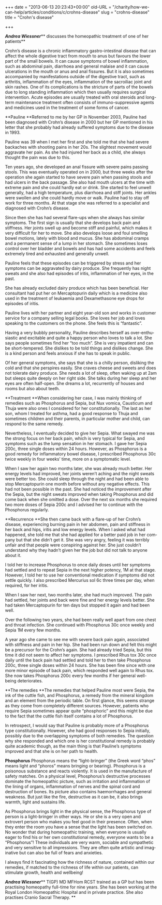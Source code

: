 +++
date = "2013-06-13 20:23:43+00:00"
old-URL = "/charity/how-we-can-help/articles/conditions/c/crohns-disease"
slug = "crohns-disease"
title = "Crohn's disease"

+++

_**Andrea Wiessner**_** discusses the homeopathic treatment of one of her patients**

Crohn’s disease is a chronic inflam­matory gastro-intestinal disease that can affect the whole digestive tract from mouth to anus but favours the lower part of the small bowels. It can cause symptoms of bowel inflammation, such as abdominal pain, diarrhoea and general malaise and it can cause ulcer­ations in the mouth or anus and anal fissures. But it is also sometimes accom­panied by manifestations outside of the digestive tract, such as arthritis, inflam­mation of the eyes, inflammation of the sacroiliac joint and skin rashes. One of its complications is the stricture of parts of the bowels due to long standing in­flammation which then usually requires surgical intervention. Acute episodes are usually treated with oral steroids and long-term maintenance treatment often consists of immuno-suppressive agents and medicines used in the treatment of some forms of cancer.

**Pauline
**Referred to me by her GP in November 2003, Pauline had been diagnosed with Crohn’s disease in 2000 but her GP men­tioned in his letter that she probably had already suffered symptoms due to the disease in 1993.

Pauline was 39 when I met her first and she told me that she had severe backaches with shooting pains in her 20s. The slightest movement would aggra­vate her pain. As she had injured her back as a child, she always thought the pain was due to this.

Ten years ago, she developed an anal fissure with severe pains passing stools. This was eventually operated on in 2000, but three weeks after the opera­tion she again started to have severe pain when passing stools and had ulcers in the back passage. She also had mouth ulcers at the time with extreme pain and she could hardly eat or drink. She started to feel unwell generally, had a high tem­perature, plus diarrhoea and stiff joints. Her ankles were swollen and she could hardly move or walk. Pauline had to stay off work for three months. At that stage she was referred to a specialist and diag­nosed with Crohn’s disease.

Since then she has had several flare-ups when she always has similar symp­toms. The first sign is usually that she develops back pain and stiffness. Her joints swell up and become stiff and painful, which makes it very difficult for her to move. She also develops loose and foul smelling bowel motions, lately with blood and mucus. She has abdominal cramps and a permanent sense of a lump in her stomach. She sometimes loses con­trol over her bladder and bowels and has had some accidents and feels extremely tired and exhausted and gen­erally unwell.

Pauline feels that these episodes can be triggered by stress and her symptoms can be aggravated by dairy produce. She frequently has night sweats and she also had episodes of iritis, inflammation of her eyes, in the past.

She has already excluded dairy produce which has been beneficial. Her consultant had put her on Mercaptopurin daily which is a medicine also used in the treatment of leukaemia and Dexameth­asone eye drops for episodes of iritis.

Pauline lives with her partner and eight year-old son and works in cus­tomer service for a company selling legal books. She loves her job and loves speak­ing to the customers on the phone. She feels this is “fantastic”.

Having a very bubbly personality, Pauline describes herself as over-enthu­siastic and excitable and quite a happy person who loves to talk a lot. She says people sometimes find her “too much”. She is very impatient and can be short-tempered. She dislikes to be told things and dislikes change. She is a kind per­son and feels anxious if she has to speak in public.

Of her general symptoms, she says that she is a chilly person, disliking the cold and that she perspires easily. She craves cheese and sweets and does not tolerate dairy produce. She needs a lot of sleep, often waking up at 2am but sleeps quite deeply on her right side. She talks during her sleep and her eyes are often half-open. She dreams a lot, recur­rently of houses and rooms but also about teeth.

**Treatment
**When considering her case, I was mainly thinking of remedies such as Phosphorus and Sepia, but Nux vomica, Causticum and Thuja were also ones I considered for her constitutionally. The last as her son, whom I treated for asthma, had a good response to Thuja and sometimes children and their parents, in particular mother and child, can respond to the same remedy.

Nevertheless, I eventually decided to give her Sepia. What swayed me was the strong focus on her back pain, which is very typical for Sepia, and symptoms such as the lump sensation in her stomach. I gave her Sepia 200c, three single doses within 24 hours. However, as Phosphorus is a good remedy for inflammatory bowel disease, I prescribed Phosphorus 30c twice weekly in four weeks’ time, more on a symptomatic level.

When I saw her again two months later, she was already much better. Her energy levels had improved, her joints weren’t aching and the night sweats were better too. She could sleep through the night and had been able to stop Mercap­topurin one month before without any negative effects. This had not been pos­sible in the past. She had noticed the improvement after the Sepia, but the night sweats improved when taking Phosphorus and did come back when she omitted a dose. Over the next six months she required two more doses of Sepia 200c and I advised her to continue with the Phosphorus regularly.

**Recurrence
**She then came back with a flare-up of her Crohn’s disease, experiencing burn­ing pain in her abdomen, pain and stiff­ness in her back and hips, iritis and low energy levels. When I asked what had happened, she told me that she had applied for a better paid job in her com­pany but that she didn’t get it. She was very angry, feeling it was terribly unfair and that people were conspiring against her. She just couldn’t understand why they hadn’t given her the job but did not talk to anyone about it.

I told her to increase Phosphorus to once daily doses until her symptoms had settled and to repeat Sepia in the next higher potency, 1M at that stage. How­ever, I told her to use her conventional medication if symptoms did not settle quickly. I also prescribed Mercurius sol 6c three times per day, when required, for her iritis.

When I saw her next, two months later, she had much improved. The pain had settled, her joints and back were fine and her energy levels better. She had taken Mercaptopurin for ten days but stopped it again and had been well.

Over the following two years, she had been really well apart from one chest and throat infection. She continued with Phosphorus 30c once weekly and Sepia 1M every few months.

A year ago she came to see me with severe back pain again, associated with stiffness and pain in her hip. She had been run down and felt this might be a precursor for the Crohn’s again. She had already tried Sepia, but this time it did not seem to affect her symptoms. I prescribed Rhus tox 30c once daily until the back pain had settled and told her to then take Phosphorus 200c, three sin­gle doses within 24 hours. She has been fine since with one more minor episode of back pain, which responded well again to Rhus tox. She now takes Phosphorus 200c every few months if her general well-being deteriorates.

**The remedies
**The remedies that helped Pauline most were Sepia, the ink of the cuttle fish, and Phosphorus, a remedy from the mineral kingdom and an element from the peri­odic table. On first glance, this seems strange as they come from completely different sources. However, patients who require Sepia sometimes appear quite “phosphoric” and this might be due to the fact that the cuttle fish itself contains a lot of Phosphorus.

In retrospect, I would say that Pauline is probably more of a Phosphorus type constitutionally. However, she had good responses to Sepia initially, possibly due to the overlapping symptoms of both remedies. The question why she respond­ed and which one is her constitutional remedy is probably quite academic though, as the main thing is that Pauline’s symptoms improved and that she is on her path to health.

**Phosphorus**
Phosphorus means the “light-bringer” (the Greek word “phos” means light and “phoros” means bringing or bearing). Phosphorus is a poisonous substance and reacts violently. It is used in the man­ufacture of safety matches. On a phys­ical level, Phosphorus’s destructive processes dominate the homeopathic picture, such as irritation and inflam­mation of the lining of organs, inflam­mation of nerves and the spinal cord and destruction of bones. Its picture also con­tains haemorrhages and general weak­ness. But just like the fire, destructive as it can be, it also brings warmth, light and sustains life.

As Phosphorus brings light in the physical sense, the Phosphorus type of person is a light-bringer in other ways. He or she is a very open and extrovert person who makes you feel good in their presence. Often, when they enter the room you have a sense that the light has been switched on. No wonder that during homeopathic training, when everyone is usually eager to find his or her own constitutional remedy, everyone wants to be a “Phosphorus”! These individuals are very warm, sociable and sympathetic and very sensitive to all impressions. They are often quite artistic and imag­inative but can also be full of fears and anxieties.

I always find it fascinating how the richness of nature, contained within our remedies, if matched to the richness of life within our patients, can stimulate growth, health and wellbeing!

_**Andrea Wiessner**_** T(GP) MD MFHom RCST trained as a GP but has been practising homeopathy full-time for nine years. She has been working at the Royal London Homeopathic Hospital and in private practice. She also practises Cranio Sacral Therapy.
**
